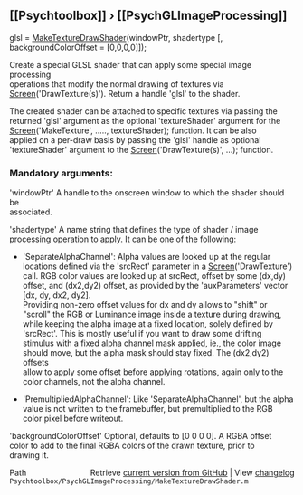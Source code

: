 ## [[Psychtoolbox]] &#8250; [[PsychGLImageProcessing]]

glsl = [MakeTextureDrawShader](MakeTextureDrawShader)(windowPtr, shadertype [, backgroundColorOffset = [0,0,0,0]]);  
  
Create a special GLSL shader that can apply some special image processing  
operations that modify the normal drawing of textures via  
[Screen](Screen)('DrawTexture(s)'). Return a handle 'glsl' to the shader.  
  
The created shader can be attached to specific textures via passing the  
returned 'glsl' argument as the optional 'textureShader' argument for the  
[Screen](Screen)('MakeTexture', ....., textureShader); function. It can be also  
applied on a per-draw basis by passing the 'glsl' handle as optional  
'textureShader' argument to the [Screen](Screen)('DrawTexture(s)', ...); function.  
  
  
### Mandatory arguments:  
  
'windowPtr' A handle to the onscreen window to which the shader should be  
associated.  
  
'shadertype' A name string that defines the type of shader / image  
processing operation to apply. It can be one of the following:  
  
- 'SeparateAlphaChannel': Alpha values are looked up at the regular  
locations defined via the 'srcRect' parameter in a [Screen](Screen)('DrawTexture')  
call. RGB color values are looked up at srcRect, offset by some (dx,dy)  
offset, and (dx2,dy2) offset, as provided by the 'auxParameters' vector  
[dx, dy, dx2, dy2].  
Providing non-zero offset values for dx and dy allows to "shift" or  
"scroll" the RGB or Luminance image inside a texture during drawing,  
while keeping the alpha image at a fixed location, solely defined by  
'srcRect'. This is mostly useful if you want to draw some drifting  
stimulus with a fixed alpha channel mask applied, ie., the color image  
should move, but the alpha mask should stay fixed. The (dx2,dy2) offsets  
allow to apply some offset before applying rotations, again only to the  
color channels, not the alpha channel.  
  
- 'PremultipliedAlphaChannel': Like 'SeparateAlphaChannel', but the alpha  
value is not written to the framebuffer, but premultiplied to the RGB  
color pixel before writeout.  
  
'backgroundColorOffset' Optional, defaults to [0 0 0 0]. A RGBA offset  
color to add to the final RGBA colors of the drawn texture, prior to  
drawing it.  
  




<div class="code_header" style="text-align:right;">
  <span style="float:left;">Path&nbsp;&nbsp;</span> <span class="counter">Retrieve <a href=
  "https://raw.github.com/Psychtoolbox-3/Psychtoolbox-3/beta/Psychtoolbox/PsychGLImageProcessing/MakeTextureDrawShader.m">current version from GitHub</a> | View <a href=
  "https://github.com/Psychtoolbox-3/Psychtoolbox-3/commits/beta/Psychtoolbox/PsychGLImageProcessing/MakeTextureDrawShader.m">changelog</a></span>
</div>
<div class="code">
  <code>Psychtoolbox/PsychGLImageProcessing/MakeTextureDrawShader.m</code>
</div>

